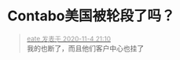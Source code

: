 # Contabo美国被轮段了吗？


<div class="quote"><blockquote><font size="2"><a href="https://www.hostloc.com/forum.php?mod=redirect&amp;goto=findpost&amp;pid=9403588&amp;ptid=762484" target="_blank"><font color="#999999">eate 发表于 2020-11-4 21:10</font></a></font><br />
我的也断了，而且他们客户中心也挂了</blockquote></div><br />
<img id="aimg_VNo8y" onclick="zoom(this, this.src, 0, 0, 0)" class="zoom" src="https://www.imageoss.com/images/2020/11/04/imageb83b7b7eb91c610d.png" onmouseover="img_onmouseoverfunc(this)" onload="thumbImg(this)" border="0" alt="" />
